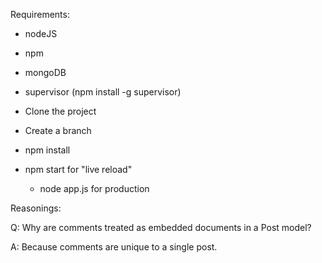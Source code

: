 Requirements:
- nodeJS
- npm
- mongoDB
- supervisor (npm install -g supervisor)

- Clone the project
- Create a branch
- npm install
- npm start for "live reload"
	- node app.js for production


Reasonings:

Q: Why are comments treated as embedded documents in a Post model?

A: Because comments are unique to a single post.
